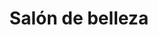 ---
title: "Salón de belleza"
url: /ciudad-satelite/salon-de-belleza-calle-diego-de-portugal/
shop: cosméticos
---
